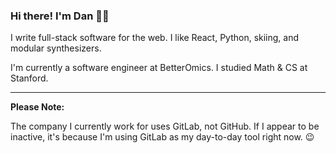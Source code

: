### Hi there! I'm Dan 👋🏽

I write full-stack software for the web. I like React, Python, skiing, and modular synthesizers.

I'm currently a software engineer at BetterOmics. I studied Math & CS at Stanford.

----

**Please Note:**

The company I currently work for uses GitLab, not GitHub. If I appear to be inactive, it's because I'm using GitLab as my day-to-day tool right now. 😉


<!--
**danisaza/danisaza** is a ✨ _special_ ✨ repository because its `README.md` (this file) appears on your GitHub profile.

Here are some ideas to get you started:

- 🔭 I’m currently working on ...
- 🌱 I’m currently learning ...
- 👯 I’m looking to collaborate on ...
- 🤔 I’m looking for help with ...
- 💬 Ask me about ...
- 📫 How to reach me: ...
- 😄 Pronouns: ...
- ⚡ Fun fact: ...
-->
